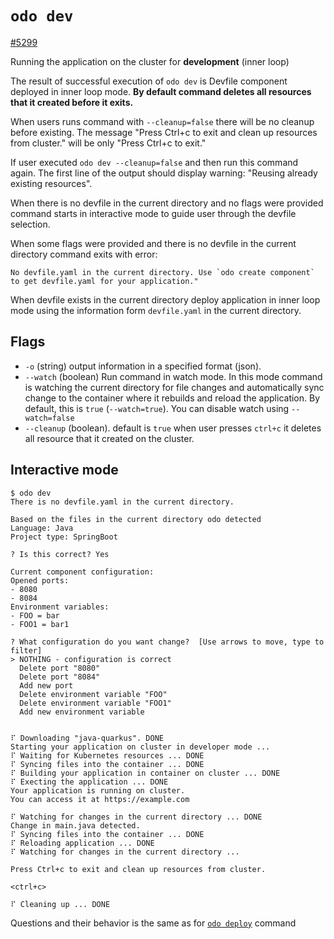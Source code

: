 # `odo dev`

[#5299](https://github.com/redhat-developer/odo/issues/5298)

Running the application on the cluster for **development** (inner loop)

The result of successful execution of `odo dev` is Devfile component deployed in inner loop mode.
**By default command deletes all resources that it created before it exits.**

When users runs command with `--cleanup=false` there will be no cleanup before existing. The message "Press Ctrl+c to exit and clean up resources from cluster." will be only "Press Ctrl+c to exit."

If user executed `odo dev --cleanup=false` and then run this command again. The first line of the output should display warning: "Reusing already existing resources".

When there is no devfile in the current directory and no flags were provided command starts in interactive mode to guide user through the devfile selection.

When some flags were provided and there is no devfile in the current directory command exits with error:
```
No devfile.yaml in the current directory. Use `odo create component` to get devfile.yaml for your application."
```

When devfile exists in the current directory deploy application in inner loop mode using the information form `devfile.yaml` in the current directory.


## Flags

- `-o` (string) output information in a specified format (json).
- `--watch` (boolean) Run command in watch mode. In this mode command is watching the current directory for file changes and automatically sync change to the container where it rebuilds and reload the application.
  By default, this is `true` (`--watch=true`). You can disable watch using `--watch=false`
- `--cleanup` (boolean). default is `true` when user presses `ctrl+c` it deletes all resource that it created on the cluster.


## Interactive mode
```
$ odo dev
There is no devfile.yaml in the current directory.

Based on the files in the current directory odo detected
Language: Java
Project type: SpringBoot

? Is this correct? Yes

Current component configuration:
Opened ports:
- 8080
- 8084
Environment variables:
- FOO = bar
- FOO1 = bar1

? What configuration do you want change?  [Use arrows to move, type to filter]
> NOTHING - configuration is correct
  Delete port "8080"
  Delete port "8084"
  Add new port
  Delete environment variable "FOO"
  Delete environment variable "FOO1"
  Add new environment variable


⠏ Downloading "java-quarkus". DONE
Starting your application on cluster in developer mode ...
⠏ Waiting for Kubernetes resources ... DONE
⠏ Syncing files into the container ... DONE
⠏ Building your application in container on cluster ... DONE
⠏ Execting the application ... DONE
Your application is running on cluster.
You can access it at https://example.com

⠏ Watching for changes in the current directory ... DONE
Change in main.java detected.
⠏ Syncing files into the container ... DONE
⠏ Reloading application ... DONE
⠏ Watching for changes in the current directory ...

Press Ctrl+c to exit and clean up resources from cluster.

<ctrl+c>

⠏ Cleaning up ... DONE
```

Questions and their behavior is the same as for [`odo deploy`](odo-deploy.md) command
